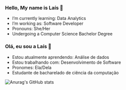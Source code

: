 ### Hello, My name is Laís 👋

- I’m currently learning: Data Analytics
- I’m working as: Software Developer
- Pronouns: She/Her
- Undergoing a Computer Science Bachelor Degree

### Olá, eu sou a Laís 👋

- Estou atualmente aprendendo: Análise de dados
- Estou trabalhando com: Desenvolvimento de Software
- Pronomes: Ela/Dela
- Estudante de bacharelado de ciência da computação

![Anurag's GitHub stats](https://github-readme-stats.vercel.app/api?username=Laispvv&show_icons=true&theme=tokyonight)

